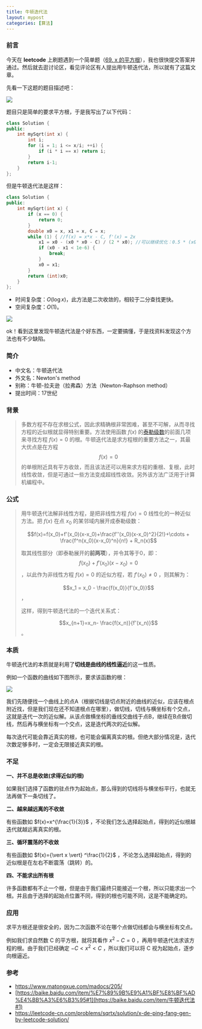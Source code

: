 ```yaml
---
title: 牛顿迭代法
layout: mypost
categories: [算法]
---
```




### 前言

今天在 **leetcode** 上刷题遇到一个简单题（[69. x 的平方根](https://leetcode-cn.com/problems/sqrtx/)），我也很快提交答案并通过。然后就去逛讨论区，看见评论区有人提出用牛顿迭代法，所以就有了这篇文章。

先看一下这题的题目描述吧：

![](https://cdn.jsdelivr.net/gh/zhyjc6/My-Pictures/2020/07/20200706131607.png)

题目只是简单的要求平方根，于是我写出了以下代码：

```c++
class Solution {
public:
    int mySqrt(int x) {
        int i;
        for (i = 1; i <= x/i; ++i) {
            if (i * i == x) return i;
        }
        return i-1;
    }
};
```

但是牛顿迭代法是这样：

```c++
class Solution {
public:
    int mySqrt(int x) {
        if (x == 0) {
            return 0;
        }
        double x0 = x, x1 = x, C = x;
        while (1) { //f(x) = x*x - C, f'(x) = 2x
            x1 = x0 - (x0 * x0 - C) / (2 * x0); //可以继续优化：0.5 * (x0 + C / x0);
            if (x0 - x1 < 1e-6) {
                break;
            }
            x0 = x1;
        }
        return (int)x0;
    }
};
```

- 时间复杂度：$O(\log x)$，此方法是二次收敛的，相较于二分查找更快。
- 空间复杂度：$O(1)$。

![](https://cdn.jsdelivr.net/gh/zhyjc6/My-Pictures/2020/07/20200706133504.png)

ok！看到这里发现牛顿迭代法是个好东西，一定要搞懂，于是找资料发现这个方法也有不少缺陷。

### 简介

- 中文名：牛顿迭代法
- 外文名：Newton's method
- 别称：牛顿-拉夫逊（拉弗森）方法（Newton-Raphson method）
- 提出时间：17世纪

### 背景

> 多数方程不存在求根公式，因此求精确根非常困难，甚至不可解，从而寻找方程的近似根就显得特别重要。方法使用函数 $f(x)$  的[泰勒级数](https://baike.baidu.com/item/泰勒级数)的前面几项来寻找方程  $f(x)=0$ 的根。牛顿迭代法是求方程根的重要方法之一，其最大优点是在方程 $$f(x)=0$$ 的单根附近具有平方收敛，而且该法还可以用来求方程的重根、复根，此时线性收敛，但是可通过一些方法变成超线性收敛。另外该方法广泛用于计算机编程中。



### 公式

> 用牛顿迭代法解非线性方程，是把非线性方程 $f(x)=0$ 线性化的一种近似方法。把 $f(x)$ 在点 $x_0$ 的某邻域内展开成泰勒级数：
>
> $$f(x)=f(x_0)+f'(x_0)(x-x_0)+\frac{f''(x_0)(x-x_0)^2}{2!}+\cdots + \frac{f^n(x_0)(x-x_0)^n}{n!} + R_n(x)$$ 
>
> 取其线性部分（即泰勒展开的**前两项**），并令其等于0，即： $$f(x_0)+f'(x_0)(x-x_0)=0$$ ，以此作为非线性方程 $f(x)=0$ 的近似方程，若 $f'(x_0) \ne 0$ ，则其解为：
>
> $$x_1 = x_0 - \frac{f(x_0)}{f'(x_0)}$$  ，
>
> 这样，得到牛顿迭代法的一个迭代关系式：
>
> $$x_{n+1}=x_n- \frac{f(x_n)}{f'(x_n)}$$ 。

### 本质

牛顿迭代法的本质就是利用了**切线是曲线的线性逼近**的这一性质。

例如一个函数的曲线如下图所示，要求该函数的根：

![](https://cdn.jsdelivr.net/gh/zhyjc6/My-Pictures/2020/07/20200706130611.png)

我们先随便找一个曲线上的点A（根据切线是切点附近的曲线的近似，应该在根点附近找，但是我们现在还不知道根点在哪里），做切线，切线与横坐标有个交点，这就是迭代一次的近似解。从该点做横坐标的垂线交曲线于点B，继续在B点做切线，然后再与横坐标有一个交点，这是迭代两次的近似解。

每次迭代可能会靠近真实的根，也可能会偏离真实的根。但绝大部分情况是，迭代次数足够多时，一定会无限接近真实的根。



### 不足

**一、并不总是收敛(求得近似的根)**

如果我们选择了函数的驻点作为起始点，那么得到的切线将与横坐标平行，也就无法再做下一条切线了。



**二、越来越远离的不收敛**

有些函数如 $f(x)=x^{\frac{1}{3}}$ ，不论我们怎么选择起始点，得到的近似根越迭代就越远离真实的根。



**三、循环震荡的不收敛**

有些函数如 $f(x)={\vert x \vert} ^\frac{1}{2}$ ，不论怎么选择起始点，得到的近似根是在左右不断震荡（跳转）的。



**四、不能求出所有根**

许多函数都有不止一个根，但是由于我们最终只能接近一个根，所以只能求出一个根。并且由于选择的起始点位置不同，得到的根也可能不同，这是不能确定的。



### 应用

求平方根还是很安全的，因为二次函数不论在哪个点做切线都会与横坐标有交点。

例如我们求自然数 C 的平方根，就将其看作 $x^2 - C = 0$ ，再用牛顿迭代法求该方程的根。由于我们已经确定 $-C < x^2 < C$ ，所以我们可以将 C 视为起始点，逐步向根逼近。



### 参考

- https://www.matongxue.com/madocs/205/
- [https://baike.baidu.com/item/%E7%89%9B%E9%A1%BF%E8%BF%AD%E4%BB%A3%E6%B3%95#1](https://baike.baidu.com/item/牛顿迭代法#1)
- https://leetcode-cn.com/problems/sqrtx/solution/x-de-ping-fang-gen-by-leetcode-solution/





